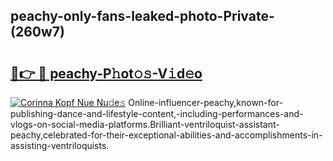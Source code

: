 ## peachy-only-fans​-leaked-photo​-Private-(260w7)


# <h2><a href="https://mediaupload.pro?title=peachy&ref=git">🔗👉 🔴 peachy-P𝚑ot𝚘𝚜-V𝚒d𝚎o</a></h2>

[![Corinna Kopf Nue Nu𝚍e𝚜](https://i.imgur.com/0qMVB7G.gif)](https://mediaupload.pro?title=peachy&ref=git)
Online-influencer-peachy,known-for-publishing-dance-and-lifestyle-content,-including-performances-and-vlogs-on-social-media-platforms.Brilliant-ventriloquist-assistant-peachy,celebrated-for-their-exceptional-abilities-and-accomplishments-in-assisting-ventriloquists.  